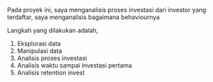 Pada proyek ini, saya menganalisis proses investasi dari investor yang terdaftar, saya menganalisis bagaimana behaviournya

Langkah yang dilakukan adalah,
1. Eksplorasi data
2. Manipulasi data
3. Analisis proses investasi
4. Analisis waktu sampai investasi pertama
5. Analisis retention invest
